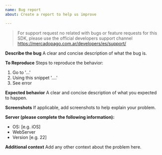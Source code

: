 ```yaml
---
name: Bug report
about: Create a report to help us improve

---
```


> For support request no related with bugs or feature requests for this SDK, please use the official developers support channel https://mercadopago.com.ar/developers/es/support/


**Describe the bug**
A clear and concise description of what the bug is.

**To Reproduce**
Steps to reproduce the behavior:
1. Go to '...'
2. Using this snippet '....' 
3. See error

**Expected behavior**
A clear and concise description of what you expected to happen.

**Screenshots**
If applicable, add screenshots to help explain your problem.

**Server (please complete the following information):**
 - OS: [e.g. iOS]
 - WebServer
 - Version [e.g. 22]

**Additional context**
Add any other context about the problem here.
